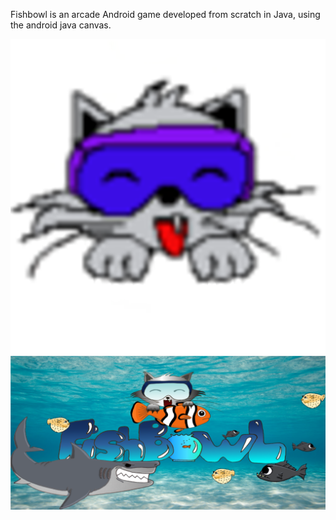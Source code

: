 Fishbowl is an arcade Android game developed from scratch in Java, using the android java canvas.


![Screenshot1](pics/high_res_icon.png)
![Screenshot1](pics/feature.png)

